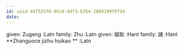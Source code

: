 ```yaml
---
id: uuid-447525f0-95c0-4df3-b254-2069199f0f34
date: 
---
```


given: Zugeng  :Latn
family: Zhu :Latn
given: 祖耿 :Hant
family: 諸 :Hant
**Zhanguoce jizhu huikao ** :Latn